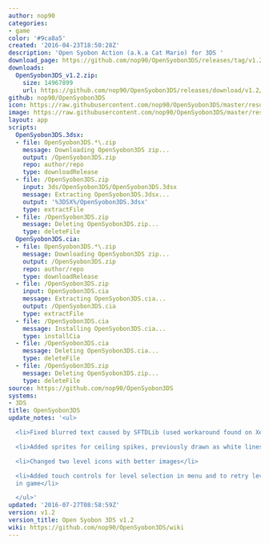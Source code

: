 ```yaml
---
author: nop90
categories:
- game
color: '#9ca8a5'
created: '2016-04-23T18:50:28Z'
description: 'Open Syobon Action (a.k.a Cat Mario) for 3DS '
download_page: https://github.com/nop90/OpenSyobon3DS/releases/tag/v1.2
downloads:
  OpenSyobon3DS_v1.2.zip:
    size: 14967899
    url: https://github.com/nop90/OpenSyobon3DS/releases/download/v1.2/OpenSyobon3DS_v1.2.zip
github: nop90/OpenSyobon3DS
icon: https://raw.githubusercontent.com/nop90/OpenSyobon3DS/master/resources/icon.png
image: https://raw.githubusercontent.com/nop90/OpenSyobon3DS/master/resources/banner.png
layout: app
scripts:
  OpenSyobon3DS.3dsx:
  - file: OpenSyobon3DS.*\.zip
    message: Downloading OpenSyobon3DS zip...
    output: /OpenSyobon3DS.zip
    repo: author/repo
    type: downloadRelease
  - file: /OpenSyobon3DS.zip
    input: 3ds/OpenSyobon3DS/OpenSyobon3DS.3dsx
    message: Extracting OpenSyobon3DS.3dsx...
    output: '%3DSX%/OpenSyobon3DS.3dsx'
    type: extractFile
  - file: /OpenSyobon3DS.zip
    message: Deleting OpenSyobon3DS.zip...
    type: deleteFile
  OpenSyobon3DS.cia:
  - file: OpenSyobon3DS.*\.zip
    message: Downloading OpenSyobon3DS zip...
    output: /OpenSyobon3DS.zip
    repo: author/repo
    type: downloadRelease
  - file: /OpenSyobon3DS.zip
    input: OpenSyobon3DS.cia
    message: Extracting OpenSyobon3DS.cia...
    output: /OpenSyobon3DS.cia
    type: extractFile
  - file: /OpenSyobon3DS.cia
    message: Installing OpenSyobon3DS.cia...
    type: installCia
  - file: /OpenSyobon3DS.cia
    message: Deleting OpenSyobon3DS.cia...
    type: deleteFile
  - file: /OpenSyobon3DS.zip
    message: Deleting OpenSyobon3DS.zip...
    type: deleteFile
source: https://github.com/nop90/OpenSyobon3DS
systems:
- 3DS
title: OpenSyobon3DS
update_notes: '<ul>

  <li>Fixed blurred text caused by SFTDLib (used workaround found on Xerpi github)</li>

  <li>Added sprites for ceiling spikes, previously drawn as white lines</li>

  <li>Changed two level icons with better images</li>

  <li>Added touch controls for level selection in menu and to retry level/quit level
  in game</li>

  </ul>'
updated: '2016-07-27T08:58:59Z'
version: v1.2
version_title: Open Syobon 3DS v1.2
wiki: https://github.com/nop90/OpenSyobon3DS/wiki
---
```

